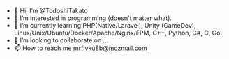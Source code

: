 - 👋 Hi, I’m @TodoshiTakato
- 👀 I’m interested in programming (doesn't matter what).
- 🌱 I’m currently learning PHP(Native/Laravel), Unity (GameDev), Linux/Unix/Ubuntu/Docker/Apache/Nginx/FPM, C++, Python, C#, C, Go.
- 💞️ I’m looking to collaborate on ...
- 📫 How to reach me mrflvku8b@mozmail.com
<!---
TodoshiTakato/TodoshiTakato is a ✨ special ✨ repository because its `README.md` (this file) appears on your GitHub profile.
You can click the Preview link to take a look at your changes.
--->
